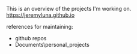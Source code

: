 This is an overview of the projects I'm working on.
https://jeremyluna.github.io

references for maintaining:
* github repos
* Documents\personal_projects
